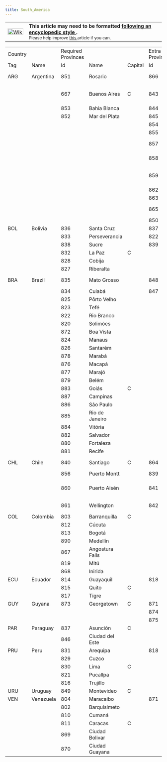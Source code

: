 ```yaml
---
title: South_America
---
```

 <table class="metadata plainlinks ambox ambox-style" style=""><tbody><tr><td class="mbox-image"><div style="width: 52px;"><a class="image" href="/wiki/File:Wikitext.png"><img alt="Wikitext.png" data-file-height="20" data-file-width="50" data-url="https://central.paradoxwikis.com/images/2/2f/Wikitext.png" decoding="async" height="20" loading="lazy" src="https://central.paradoxwikis.com/images/2/2f/Wikitext.png" width="50"></a></div></td><td class="mbox-text" style=""><b>This article may need to be formatted <a href="/wiki/Template:Wikify" title="Template:Wikify">following an encyclopedic style </a>.</b><br><small>Please help improve <a class="external text" href="https://hoi2.paradoxwikis.com/index.php?title=South_America&amp;action=edit" rel="nofollow">this </a>article if you can.</small></td></tr></tbody></table>

  

<table><tbody><tr><td>Country</td><td></td><td>Required Provinces</td><td></td><td></td><td>Extra Provinces</td><td></td></tr><tr><td>Tag</td><td>Name</td><td>Id</td><td>Name</td><td>Capital</td><td>Id</td><td>name</td></tr><tr><td>ARG</td><td>Argentina</td><td>851</td><td>Rosario</td><td></td><td>866</td><td>Falkland Islands</td></tr><tr><td></td><td></td><td>667</td><td>Buenos Aires</td><td>C</td><td>843</td><td>San Miguel de Tucumán</td></tr><tr><td></td><td></td><td>853</td><td>Bahia Blanca</td><td></td><td>844</td><td>Corrientes</td></tr><tr><td></td><td></td><td>852</td><td>Mar del Plata</td><td></td><td>845</td><td>Córdoba</td></tr><tr><td></td><td></td><td></td><td></td><td></td><td>854</td><td>Viedma</td></tr><tr><td></td><td></td><td></td><td></td><td></td><td>855</td><td>Neuquén</td></tr><tr><td></td><td></td><td></td><td></td><td></td><td>857</td><td>Puerto Madryn</td></tr><tr><td></td><td></td><td></td><td></td><td></td><td>858</td><td>Comodoro Rivadavia</td></tr><tr><td></td><td></td><td></td><td></td><td></td><td>859</td><td>San Carlos de Bariloche</td></tr><tr><td></td><td></td><td></td><td></td><td></td><td>862</td><td>Sarmiento</td></tr><tr><td></td><td></td><td></td><td></td><td></td><td>863</td><td>Santa Cruz</td></tr><tr><td></td><td></td><td></td><td></td><td></td><td>865</td><td>Tierra del Fuego</td></tr><tr><td></td><td></td><td></td><td></td><td></td><td>850</td><td>Concordia</td></tr><tr><td>BOL</td><td>Bolivia</td><td>836</td><td>Santa Cruz</td><td></td><td>837</td><td>Asunción</td></tr><tr><td></td><td></td><td>833</td><td>Perseverancia</td><td></td><td>822</td><td>Rio Branco</td></tr><tr><td></td><td></td><td>838</td><td>Sucre</td><td></td><td>839</td><td>Antofagasta</td></tr><tr><td></td><td></td><td>832</td><td>La Paz</td><td>C</td><td></td><td></td></tr><tr><td></td><td></td><td>828</td><td>Cobija</td><td></td><td></td><td></td></tr><tr><td></td><td></td><td>827</td><td>Riberalta</td><td></td><td></td><td></td></tr><tr><td>BRA</td><td>Brazil</td><td>835</td><td>Mato Grosso</td><td></td><td>848</td><td>Pôrto Alegre</td></tr><tr><td></td><td></td><td>834</td><td>Cuiabá</td><td></td><td>847</td><td>Curitiba</td></tr><tr><td></td><td></td><td>825</td><td>Pôrto Velho</td><td></td><td></td><td></td></tr><tr><td></td><td></td><td>823</td><td>Tefé</td><td></td><td></td><td></td></tr><tr><td></td><td></td><td>822</td><td>Rio Branco</td><td></td><td></td><td></td></tr><tr><td></td><td></td><td>820</td><td>Solimões</td><td></td><td></td><td></td></tr><tr><td></td><td></td><td>872</td><td>Boa Vista</td><td></td><td></td><td></td></tr><tr><td></td><td></td><td>824</td><td>Manaus</td><td></td><td></td><td></td></tr><tr><td></td><td></td><td>826</td><td>Santarém</td><td></td><td></td><td></td></tr><tr><td></td><td></td><td>878</td><td>Marabá</td><td></td><td></td><td></td></tr><tr><td></td><td></td><td>876</td><td>Macapá</td><td></td><td></td><td></td></tr><tr><td></td><td></td><td>877</td><td>Marajó</td><td></td><td></td><td></td></tr><tr><td></td><td></td><td>879</td><td>Belém</td><td></td><td></td><td></td></tr><tr><td></td><td></td><td>883</td><td>Goiás</td><td>C</td><td></td><td></td></tr><tr><td></td><td></td><td>887</td><td>Campinas</td><td></td><td></td><td></td></tr><tr><td></td><td></td><td>886</td><td>São Paulo</td><td></td><td></td><td></td></tr><tr><td></td><td></td><td>885</td><td>Rio de Janeiro</td><td></td><td></td><td></td></tr><tr><td></td><td></td><td>884</td><td>Vitória</td><td></td><td></td><td></td></tr><tr><td></td><td></td><td>882</td><td>Salvador</td><td></td><td></td><td></td></tr><tr><td></td><td></td><td>880</td><td>Fortaleza</td><td></td><td></td><td></td></tr><tr><td></td><td></td><td>881</td><td>Recife</td><td></td><td></td><td></td></tr><tr><td>CHL</td><td>Chile</td><td>840</td><td>Santiago</td><td>C</td><td>864</td><td>Punta Arenas</td></tr><tr><td></td><td></td><td>856</td><td>Puerto Montt</td><td></td><td>839</td><td>Antofagasta</td></tr><tr><td></td><td></td><td>860</td><td>Puerto Aisén</td><td></td><td>841</td><td>Juan Fernández Archipelago</td></tr><tr><td></td><td></td><td>861</td><td>Wellington</td><td></td><td>842</td><td>Isla San Félix</td></tr><tr><td>COL</td><td>Colombia</td><td>803</td><td>Barranquilla</td><td>C</td><td></td><td></td></tr><tr><td></td><td></td><td>812</td><td>Cúcuta</td><td></td><td></td><td></td></tr><tr><td></td><td></td><td>813</td><td>Bogotá</td><td></td><td></td><td></td></tr><tr><td></td><td></td><td>890</td><td>Medellín</td><td></td><td></td><td></td></tr><tr><td></td><td></td><td>867</td><td>Angostura Falls</td><td></td><td></td><td></td></tr><tr><td></td><td></td><td>819</td><td>Mitú</td><td></td><td></td><td></td></tr><tr><td></td><td></td><td>868</td><td>Inirida</td><td></td><td></td><td></td></tr><tr><td>ECU</td><td>Ecuador</td><td>814</td><td>Guayaquil</td><td></td><td>818</td><td>Iquitos</td></tr><tr><td></td><td></td><td>815</td><td>Quito</td><td>C</td><td></td><td></td></tr><tr><td></td><td></td><td>817</td><td>Tigre</td><td></td><td></td><td></td></tr><tr><td>GUY</td><td>Guyana</td><td>873</td><td>Georgetown</td><td>C</td><td>871</td><td>Cuyuni</td></tr><tr><td></td><td></td><td></td><td></td><td></td><td>874</td><td>Paramaribo</td></tr><tr><td></td><td></td><td></td><td></td><td></td><td>875</td><td>Cayenne</td></tr><tr><td>PAR</td><td>Paraguay</td><td>837</td><td>Asunción</td><td>C</td><td></td><td></td></tr><tr><td></td><td></td><td>846</td><td>Ciudad del Este</td><td></td><td></td><td></td></tr><tr><td>PRU</td><td>Peru</td><td>831</td><td>Arequipa</td><td></td><td>818</td><td>Iquitos</td></tr><tr><td></td><td></td><td>829</td><td>Cuzco</td><td></td><td></td><td></td></tr><tr><td></td><td></td><td>830</td><td>Lima</td><td>C</td><td></td><td></td></tr><tr><td></td><td></td><td>821</td><td>Pucallpa</td><td></td><td></td><td></td></tr><tr><td></td><td></td><td>816</td><td>Trujillo</td><td></td><td></td><td></td></tr><tr><td>URU</td><td>Uruguay</td><td>849</td><td>Montevideo</td><td>C</td><td></td><td></td></tr><tr><td>VEN</td><td>Venezuela</td><td>804</td><td>Maracaibo</td><td></td><td>871</td><td>Cuyuni</td></tr><tr><td></td><td></td><td>802</td><td>Barquisimeto</td><td></td><td></td><td></td></tr><tr><td></td><td></td><td>810</td><td>Cumaná</td><td></td><td></td><td></td></tr><tr><td></td><td></td><td>811</td><td>Caracas</td><td>C</td><td></td><td></td></tr><tr><td></td><td></td><td>869</td><td>Ciudad Bolivar</td><td></td><td></td><td></td></tr><tr><td></td><td></td><td>870</td><td>Ciudad Guayana</td><td></td><td></td><td></td></tr></tbody></table>